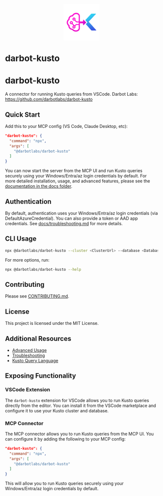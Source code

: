 <p align="center">
  <img src="logo.png" alt="darbot-kusto logo" width="120"/>
</p>

# darbot-kusto


# darbot-kusto

A connector for running Kusto queries from VSCode.
Darbot Labs: <https://github.com/darbotlabs/darbot-kusto>

## Quick Start

Add this to your MCP config (VS Code, Claude Desktop, etc):

```json
"darbot-kusto": {
  "command": "npx",
  "args": [
    "@darbotlabs/darbot-kusto"
  ]
}
```

You can now start the server from the MCP UI and run Kusto queries securely using your Windows/Entra/az login credentials by default.
For more detailed installation, usage, and advanced features, please see the [documentation in the docs folder](./docs/).

## Authentication

By default, authentication uses your Windows/Entra/az login credentials (via DefaultAzureCredential).
You can also provide a token or AAD app credentials. See [docs/troubleshooting.md](./docs/troubleshooting.md) for more details.

## CLI Usage

```sh
npx @darbotlabs/darbot-kusto --cluster <ClusterUrl> --database <Database> query "<Your Kusto Query>"
```

For more options, run:

```sh
npx @darbotlabs/darbot-kusto --help
```

## Contributing

Please see [CONTRIBUTING.md](./CONTRIBUTING.md).

## License

This project is licensed under the MIT License.

## Additional Resources

- [Advanced Usage](./docs/advanced.md)
- [Troubleshooting](./docs/troubleshooting.md)
- [Kusto Query Language](./src/resources/Kusto-Query-Language/README.md)

## Exposing Functionality

### VSCode Extension

The `darbot-kusto` extension for VSCode allows you to run Kusto queries directly from the editor. You can install it from the VSCode marketplace and configure it to use your Kusto cluster and database.

### MCP Connector

The MCP connector allows you to run Kusto queries from the MCP UI. You can configure it by adding the following to your MCP config:

```json
"darbot-kusto": {
  "command": "npx",
  "args": [
    "@darbotlabs/darbot-kusto"
  ]
}
```

This will allow you to run Kusto queries securely using your Windows/Entra/az login credentials by default.
